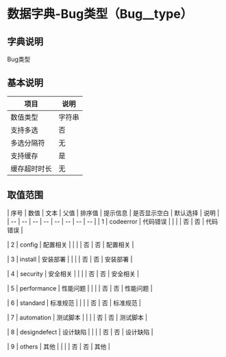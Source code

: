 # 数据字典-Bug类型（Bug__type）
## 字典说明
Bug类型

## 基本说明
| 项目 | 说明 |
| -- | -- |
| 数值类型 | 字符串 |
| 支持多选 | 否 |
| 多选分隔符 | 无 |
| 支持缓存 | 是 |
| 缓存超时时长 | 无 |

## 取值范围
| 序号 | 数值 | 文本 | 父值 | 排序值 | 提示信息 | 是否显示空白 | 默认选择 | 说明 |
| -- | -- | -- | -- | -- | -- | -- | -- |
| 1 | codeerror | 代码错误 |  |  |  | 否 | 否 | 代码错误 |

| 2 | config | 配置相关 |  |  |  | 否 | 否 | 配置相关 |

| 3 | install | 安装部署 |  |  |  | 否 | 否 | 安装部署 |

| 4 | security | 安全相关 |  |  |  | 否 | 否 | 安全相关 |

| 5 | performance | 性能问题 |  |  |  | 否 | 否 | 性能问题 |

| 6 | standard | 标准规范 |  |  |  | 否 | 否 | 标准规范 |

| 7 | automation | 测试脚本 |  |  |  | 否 | 否 | 测试脚本 |

| 8 | designdefect | 设计缺陷 |  |  |  | 否 | 否 | 设计缺陷 |

| 9 | others | 其他 |  |  |  | 否 | 否 | 其他 |


